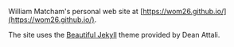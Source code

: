 William Matcham's personal web site at [https://wom26.github.io/](https://wom26.github.io/).

The site uses the [Beautiful Jekyll](http://deanattali.com/beautiful-jekyll) theme provided by Dean Attali.
